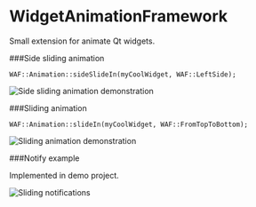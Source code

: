 # WidgetAnimationFramework

Small extension for animate Qt widgets.

###Side sliding animation

`WAF::Animation::sideSlideIn(myCoolWidget, WAF::LeftSide);`

![Side sliding animation demonstration](http://dimkanovikov.pro/assets/images/dev/WAF-demo1.gif)

###Sliding animation

`WAF::Animation::slideIn(myCoolWidget, WAF::FromTopToBottom);`

![Sliding animation demonstration](http://dimkanovikov.pro/assets/images/dev/WAF-demo2.gif)

###Notify example

Implemented in demo project.

![Sliding notifications](http://dimkanovikov.pro/assets/images/dev/WAF-demo3.gif)
